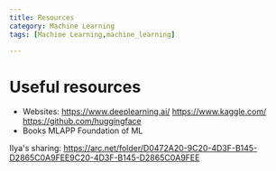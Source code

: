 ```yaml
---
title: Resources
category: Machine Learning
tags: [Machine Learning,machine_learning]

---
```

# Useful resources

- Websites:
  https://www.deeplearning.ai/
  https://www.kaggle.com/
  https://github.com/huggingface
- Books
  MLAPP
  Foundation of ML

IIya's sharing:
 https://arc.net/folder/D0472A20-9C20-4D3F-B145-D2865C0A9FEE9C20-4D3F-B145-D2865C0A9FEE